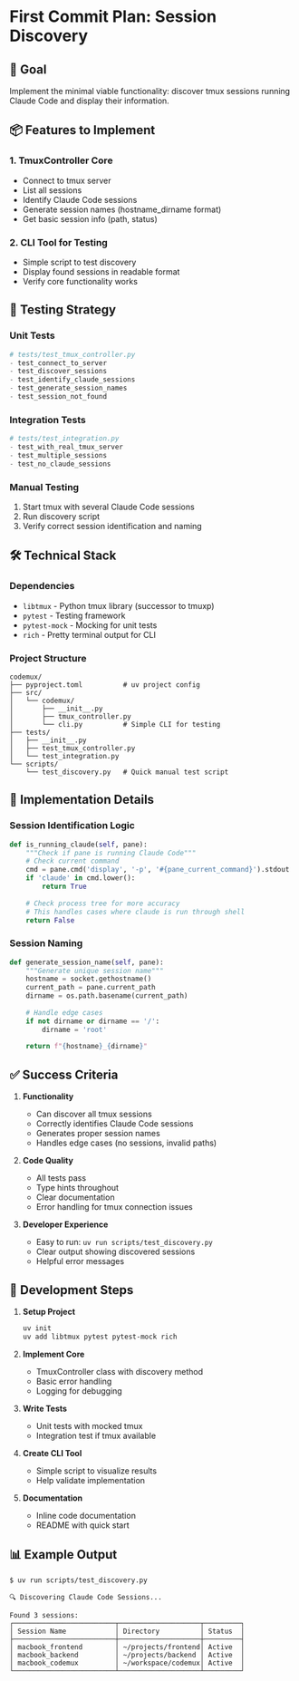 # First Commit Plan: Session Discovery

## 🎯 Goal
Implement the minimal viable functionality: discover tmux sessions running Claude Code and display their information.

## 📦 Features to Implement

### 1. TmuxController Core
- Connect to tmux server
- List all sessions
- Identify Claude Code sessions
- Generate session names (hostname_dirname format)
- Get basic session info (path, status)

### 2. CLI Tool for Testing
- Simple script to test discovery
- Display found sessions in readable format
- Verify core functionality works

## 🧪 Testing Strategy

### Unit Tests
```python
# tests/test_tmux_controller.py
- test_connect_to_server
- test_discover_sessions
- test_identify_claude_sessions
- test_generate_session_names
- test_session_not_found
```

### Integration Tests
```python
# tests/test_integration.py
- test_with_real_tmux_server
- test_multiple_sessions
- test_no_claude_sessions
```

### Manual Testing
1. Start tmux with several Claude Code sessions
2. Run discovery script
3. Verify correct session identification and naming

## 🛠️ Technical Stack

### Dependencies
- `libtmux` - Python tmux library (successor to tmuxp)
- `pytest` - Testing framework
- `pytest-mock` - Mocking for unit tests
- `rich` - Pretty terminal output for CLI

### Project Structure
```
codemux/
├── pyproject.toml          # uv project config
├── src/
│   └── codemux/
│       ├── __init__.py
│       ├── tmux_controller.py
│       └── cli.py          # Simple CLI for testing
├── tests/
│   ├── __init__.py
│   ├── test_tmux_controller.py
│   └── test_integration.py
└── scripts/
    └── test_discovery.py   # Quick manual test script
```

## 📝 Implementation Details

### Session Identification Logic
```python
def is_running_claude(self, pane):
    """Check if pane is running Claude Code"""
    # Check current command
    cmd = pane.cmd('display', '-p', '#{pane_current_command}').stdout
    if 'claude' in cmd.lower():
        return True
    
    # Check process tree for more accuracy
    # This handles cases where claude is run through shell
    return False
```

### Session Naming
```python
def generate_session_name(self, pane):
    """Generate unique session name"""
    hostname = socket.gethostname()
    current_path = pane.current_path
    dirname = os.path.basename(current_path)
    
    # Handle edge cases
    if not dirname or dirname == '/':
        dirname = 'root'
    
    return f"{hostname}_{dirname}"
```

## ✅ Success Criteria

1. **Functionality**
   - Can discover all tmux sessions
   - Correctly identifies Claude Code sessions
   - Generates proper session names
   - Handles edge cases (no sessions, invalid paths)

2. **Code Quality**
   - All tests pass
   - Type hints throughout
   - Clear documentation
   - Error handling for tmux connection issues

3. **Developer Experience**
   - Easy to run: `uv run scripts/test_discovery.py`
   - Clear output showing discovered sessions
   - Helpful error messages

## 🚀 Development Steps

1. **Setup Project**
   ```bash
   uv init
   uv add libtmux pytest pytest-mock rich
   ```

2. **Implement Core**
   - TmuxController class with discovery method
   - Basic error handling
   - Logging for debugging

3. **Write Tests**
   - Unit tests with mocked tmux
   - Integration test if tmux available

4. **Create CLI Tool**
   - Simple script to visualize results
   - Help validate implementation

5. **Documentation**
   - Inline code documentation
   - README with quick start

## 📊 Example Output

```
$ uv run scripts/test_discovery.py

🔍 Discovering Claude Code Sessions...

Found 3 sessions:
┌─────────────────────────┬────────────────────┬─────────┐
│ Session Name            │ Directory          │ Status  │
├─────────────────────────┼────────────────────┼─────────┤
│ macbook_frontend        │ ~/projects/frontend│ Active  │
│ macbook_backend         │ ~/projects/backend │ Active  │
│ macbook_codemux         │ ~/workspace/codemux│ Active  │
└─────────────────────────┴────────────────────┴─────────┘
```